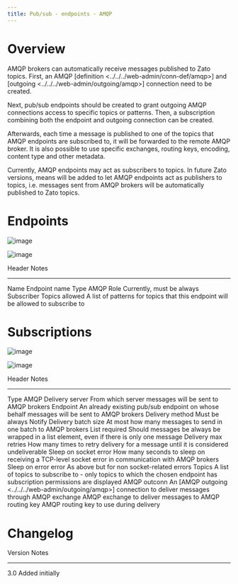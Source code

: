 ```yaml
---
title: Pub/sub - endpoints - AMQP
---
```


Overview
========

AMQP brokers can automatically receive messages published to Zato topics. First, an AMQP
[definition \<../../../web-admin/conn-def/amqp\>]
and
[outgoing \<../../../web-admin/outgoing/amqp\>]
connection need to be created.

Next, pub/sub endpoints should be created to grant outgoing AMQP connections access to specific topics or patterns.
Then, a subscription combining both the endpoint and outgoing connection can be created.

Afterwards, each time a message is published to one of the topics that AMQP endpoints are subscribed to, it will be forwarded
to the remote AMQP broker. It is also possible to use specific exchanges, routing keys, encoding, content type and other metadata.

Currently, AMQP endpoints may act as subscribers to topics. In future Zato versions, means will be added
to let AMQP endpoints act as publishers to topics, i.e. messages sent from AMQP brokers will be automatically
published to Zato topics.

Endpoints
=========

![image](/gfx/pubsub/api/menu-endpoint.png)

![image](/gfx/pubsub/api/endpoint-create-amqp.png)

  Header           Notes
  ---------------- ----------------------------------------------------------------------------------
  Name             Endpoint name
  Type             AMQP
  Role             Currently, must be always Subscriber
  Topics allowed   A list of patterns for topics that this endpoint will be allowed to subscribe to

Subscriptions
=============

![image](/gfx/pubsub/api/menu-sub.png)

![image](/gfx/pubsub/api/sub-create-amqp.png)

  Header                  Notes
  ----------------------- ------------------------------------------------------------------------------------------------------------
  Type                    AMQP
  Delivery server         From which server messages will be sent to AMQP brokers
  Endpoint                An already existing pub/sub endpoint on whose behalf messages will be sent to AMQP brokers
  Delivery method         Must be always Notify
  Delivery batch size     At most how many messages to send in one batch to AMQP brokers
  List required           Should messages be always be wrapped in a list element, even if there is only one message
  Delivery max retries    How many times to retry delivery for a message until it is considered undeliverable
  Sleep on socket error   How many seconds to sleep on receiving a TCP-level socket error in communication with AMQP brokers
  Sleep on error error    As above but for non socket-related errors
  Topics                  A list of topics to subscribe to - only topics to which the chosen endpoint has
                          subscription permissions are displayed
  AMQP outconn            An [AMQP outgoing \<../../../web-admin/outgoing/amqp\>] connection to deliver messages through
  AMQP exchange           AMQP exchange to deliver messages to
  AMQP routing key        AMQP routing key to use during delivery

Changelog
=========

  Version   Notes
  --------- -----------------
  3.0       Added initially
